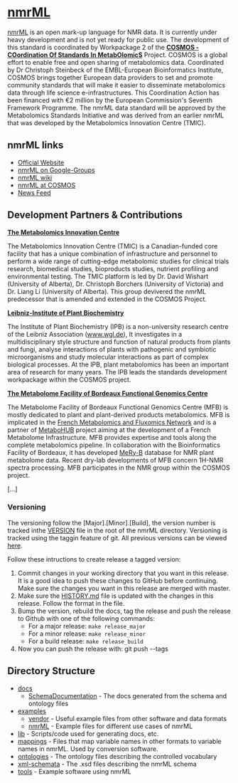 #  [nmrML](http://nmrml.org/)

[nmrML](http://nmrml.org/) is an open mark-up language for NMR data. It is currently under heavy development and is not yet ready for public use.
The development of this standard is coordinated by Workpackage 2 of the [**COSMOS - COordination Of Standards In MetabOlomicS**](http://cosmos-fp7.eu/) Project. COSMOS is a global effort to enable free and open sharing of metabolomics data. Coordinated by Dr Christoph Steinbeck of the EMBL-European Bioinformatics Institute, COSMOS brings together European data providers to set and promote community standards that will make it easier to disseminate metabolomics data through life science e-infrastructures. This Coordination Action has been financed with €2 million by the European Commission's Seventh Framework Programme. 
The nmrML data standard will be approved by the Metabolomics Standards Initiative and was derived from an earlier nmrML that was developed by the Metabolomics Innovation Centre (TMIC).

## nmrML links

* [Official Website](http://nmrml.org/)
* [nmrML on Google-Groups](https://groups.google.com/group/nmrml/subscribe?note=1&hl=en&noredirect=true&pli=1)
* [nmrML wiki](https://github.com/nmrML/nmrML/wiki)
* [nmrML at COSMOS](http://cosmos-fp7.eu/nmrML/index.php?title=Main_Page)
* [News Feed](https://github.com/organizations/nmrML)

## Development Partners & Contributions

[**The Metabolomics Innovation Centre**](http://www.metabolomicscentre.ca/exchangeformats)

The Metabolomics Innovation Centre (TMIC) is a Canadian-funded core facility that has a unique combination of infrastructure and personnel to perform a wide range of cutting-edge metabolomic studies for clinical trials research, biomedical studies, bioproducts studies, nutrient profiling and environmental testing.
The TMIC platform is led by Dr. David Wishart (University of Alberta), Dr. Christoph Borchers (University of Victoria) and Dr. Liang Li (University of Alberta). This group devivered the nmrML predecessor that is amended and extended in the COSMOS Project.

[**Leibniz-Institute of Plant Biochemistry**](http://www.ipb-halle.de/en/)

The Institute of Plant Biochemistry (IPB) is a non-university research centre of the Leibniz Association (www.wgl.de), It investigates in a multidisciplinary style structure and function of natural products from plants and fungi, analyse interactions of plants with pathogenic and symbiotic microorganisms and study molecular interactions as part of complex biological processes. At the IPB, plant metabolomics has been an important area of research for many years.
The IPB leads the standards development workpackage within the COSMOS project.

[**The Metabolome Facility of Bordeaux Functional Genomics Centre**](http://www.cgfb.u-bordeaux2.fr/fr/metabolome)

The Metabolome Facility of Bordeaux Functional Genomics Centre (MFB) is mostly dedicated to plant and plant-derived products metabolomics. 
MFB is implicated in the [French Metabolomics and Fluxomics Network](https://www.bordeaux.inra.fr/ifr103/reseau_metabolome/)
and is a partner of [MetaboHUB](https://www6.inra.fr/metabohub) project aiming at the development of a French Metabolome Infrastructure. 
MFB provides expertise and tools along the complete metabolomics pipeline. In collaboration with the Bioinformatics Facility of Bordeaux, 
it has developed [MeRy-B](http://bit.ly/meryb) database for NMR plant metabolome data. Recent dry-lab developments of MFB concern 
1H-NMR spectra processing. MFB participates in the NMR group within the COSMOS project.

[...]

### Versioning

The versioning follow the [Major].[Minor].[Build], the version number is tracked inthe [VERSION](https://github.com/nmrML/nmrML/blob/master/VERSION) file in the root of the nmrML directory. Versioning is tracked using the taggin feature of git. All previous versions can be viewed [here](https://github.com/nmrML/nmrML/tags).

Follow these intructions to create release a tagged version: 

1. Commit changes in your working directory that you want in this release. It is a good idea to push these changes to GitHub before continuing. Make sure the changes you want in this release are merged with master.
2. Make sure the [HISTORY.md](https://github.com/nmrML/nmrML/blob/master/HISTORY.md) file is updated with the changes in this release. Follow the format in the file.
3. Bump the version, rebuild the docs, tag the release and push the release to Github with one of the following commands:
	* For a major release: `make release_major`
	* For a minor release: `make release_minor`	
	* For a build release: `make release_build`
4. Now you can push the release with: 
	git push --tags

## Directory Structure

* [docs](https://github.com/nmrML/nmrML/tree/master/docs) 
	* [SchemaDocumentation](https://github.com/nmrML/nmrML/tree/master/docs/SchemaDocumentation) - The docs generated from the schema and ontology files
* [examples](https://github.com/nmrML/nmrML/tree/master/examples)
    * [vendor](https://github.com/nmrML/nmrML/tree/master/examples/vendor) - Useful example files from other software and data formats
    * [nmrML](https://github.com/nmrML/nmrML/tree/master/examples/nmrML) - Example files for different use cases of nmrML
* [lib](https://github.com/nmrML/nmrML/tree/master/lib) - Scripts/code used for generating docs, etc.
* [mappings](https://github.com/nmrML/nmrML/tree/master/mappings) - Files that map variable names in other formats to variable names
in nmrML. Used by conversion software.
* [ontologies](https://github.com/nmrML/nmrML/tree/master/ontologies) - The ontology files describing the controlled vocabulary
* [xml-schemata](https://github.com/nmrML/nmrML/tree/master/xml-schemata) - The .xsd files describing the nmrML schema
* [tools](https://github.com/nmrML/nmrML/tree/master/tools) - Example software using nmrML

